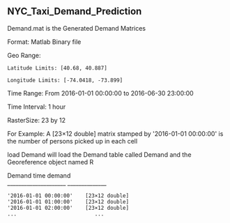 ## NYC_Taxi_Demand_Prediction

  Demand.mat is the Generated Demand Matrices
  
  Format: Matlab Binary file
  
  Geo Range: 
    
    Latitude Limits: [40.68, 40.887]
    
    Longitude Limits: [-74.0418, -73.899]
  
  Time Range: From 2016-01-01 00:00:00 to 2016-06-30 23:00:00
 
  Time Interval: 1 hour
  
  RasterSize: 23 by 12

  For Example:  A [23×12 double] matrix stamped by '2016-01-01 00:00:00' is the number of persons picked up in each cell

  load Demand will load the Demand table called Demand and the Georeference object named R

Demand
            time                 demand    
    _____________________    ______________

    '2016-01-01 00:00:00'    [23×12 double]
    '2016-01-01 01:00:00'    [23×12 double]
    '2016-01-01 02:00:00'    [23×12 double]
	...							...

